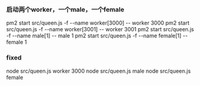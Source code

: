 ### 启动两个worker，一个male，一个female
  pm2 start src/queen.js -f --name worker[3000] -- worker 3000
  pm2 start src/queen.js -f --name worker[3001] -- worker 3001
  pm2 start src/queen.js -f --name male[1] -- male 1
  pm2 start src/queen.js -f --name female[1] -- female 1


### fixed
  node src/queen.js worker 3000
  node src/queen.js male
  node src/queen.js female